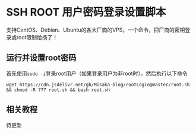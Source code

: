 # SSH ROOT 用户密码登录设置脚本

支持CentOS、Debian、Ubuntu的各大厂商的VPS，一个命令，把厂商的密钥登录或root限制给扬了！

## 运行并设置root密码

首先使用`sudo -i`登录root用户（如果登录用户为非root时），然后执行以下命令

```shell
wget https://cdn.jsdelivr.net/gh/Misaka-blog/rootLogin@master/root.sh && chmod -R 777 root.sh && bash root.sh
```

## 相关教程

待更新
